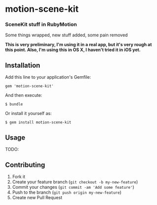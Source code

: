 # motion-scene-kit

### SceneKit stuff in RubyMotion

Some things wrapped, new stuff added, some pain removed

**This is very preliminary, I'm using it in a real app, but it's very rough at this point. Also, I'm using this in OS X, I haven't tried it in iOS yet.**

## Installation

Add this line to your application's Gemfile:

    gem 'motion-scene-kit'

And then execute:

    $ bundle

Or install it yourself as:

    $ gem install motion-scene-kit

## Usage

TODO: 

## Contributing

1. Fork it
2. Create your feature branch (`git checkout -b my-new-feature`)
3. Commit your changes (`git commit -am 'Add some feature'`)
4. Push to the branch (`git push origin my-new-feature`)
5. Create new Pull Request
